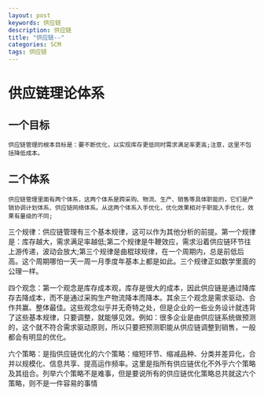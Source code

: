 ```yaml
---
layout: post
keywords: 供应链
description: 供应链
title: "供应链--" 
categories: SCM
tags: 供应链
---
```

# 供应链理论体系

## 一个目标
	供应链管理的根本目标是：要不断优化，以实现库存更低同时需求满足率更高;注意，这里不包括降低成本。

## 二个体系
	供应链管理里面有两个体系，这两个体系是跨采购、物流、生产、销售等具体职能的，它们是产销协调计划体系、供应链网络体系。从这两个体系入手优化，优化效果相对于职能入手优化，效果有量级的不同;

三个规律：供应链管理有三个基本规律，这可以作为其他分析的前提。第一个规律是：库存越大，需求满足率越低;第二个规律是牛鞭效应，需求沿着供应链环节往上游传递，波动会放大;第三个规律是曲棍球规律，在一个周期内，总是前低后高。这个周期哪怕一天一周一月季度年基本上都是如此。三个规律正如数学里面的公理一样。

四个观念：第一个观念是库存成本观，库存是很大的成本，因此供应链是通过降库存去降成本，而不是通过采购生产物流降本而降本。其余三个观念是需求驱动、合作共赢、整体最佳。这些观念似乎并无奇特之处，但是企业的一些业务设计就违背了这些基本规律，只要调整，就能够见效。例如：很多企业是由供应链系统做预测的，这个就不符合需求驱动原则，所以只要把预测职能从供应链调整到销售，一般都会有明显的优化。

六个策略：是指供应链优化的六个策略：缩短环节、缩减品种、分类并差异化，合并以规模化、信息共享、提高运作频率。这里是指所有供应链优化不外乎六个策略及其组合。列举六个策略不是难事，但是要说所有的供应链优化策略总共就这六个策略，则不是一件容易的事情